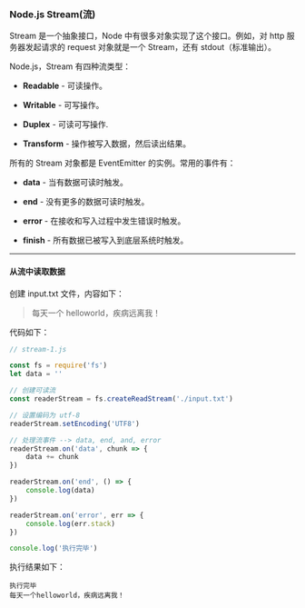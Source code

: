 ### Node.js Stream(流)

Stream 是一个抽象接口，Node 中有很多对象实现了这个接口。例如，对 http 服务器发起请求的 request 对象就是一个 Stream，还有 stdout（标准输出）。

Node.js，Stream 有四种流类型：

- **Readable** - 可读操作。

- **Writable** - 可写操作。

- **Duplex** - 可读可写操作.

- **Transform** - 操作被写入数据，然后读出结果。

所有的 Stream 对象都是 EventEmitter 的实例。常用的事件有：

- **data** - 当有数据可读时触发。

- **end** - 没有更多的数据可读时触发。

- **error** - 在接收和写入过程中发生错误时触发。

- **finish** - 所有数据已被写入到底层系统时触发。

---

#### 从流中读取数据

创建 input.txt 文件，内容如下：

> 每天一个 helloworld，疾病远离我！

代码如下：

```js
// stream-1.js

const fs = require('fs')
let data = ''

// 创建可读流
const readerStream = fs.createReadStream('./input.txt')

// 设置编码为 utf-8
readerStream.setEncoding('UTF8')

// 处理流事件 --> data, end, and, error
readerStream.on('data', chunk => {
	data += chunk
})

readerStream.on('end', () => {
	console.log(data)
})

readerStream.on('error', err => {
	console.log(err.stack)
})

console.log('执行完毕')
```

执行结果如下：

```console
执行完毕
每天一个helloworld，疾病远离我！
```
